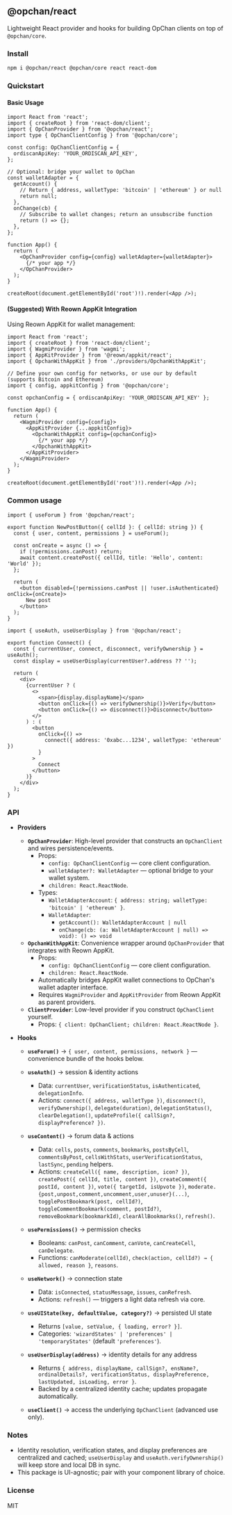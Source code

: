 ## @opchan/react

Lightweight React provider and hooks for building OpChan clients on top of `@opchan/core`.

### Install

```bash
npm i @opchan/react @opchan/core react react-dom
```

### Quickstart

#### Basic Usage

```tsx
import React from 'react';
import { createRoot } from 'react-dom/client';
import { OpChanProvider } from '@opchan/react';
import type { OpChanClientConfig } from '@opchan/core';

const config: OpChanClientConfig = {
  ordiscanApiKey: 'YOUR_ORDISCAN_API_KEY',
};

// Optional: bridge your wallet to OpChan
const walletAdapter = {
  getAccount() {
    // Return { address, walletType: 'bitcoin' | 'ethereum' } or null
    return null;
  },
  onChange(cb) {
    // Subscribe to wallet changes; return an unsubscribe function
    return () => {};
  },
};

function App() {
  return (
    <OpChanProvider config={config} walletAdapter={walletAdapter}>
      {/* your app */}
    </OpChanProvider>
  );
}

createRoot(document.getElementById('root')!).render(<App />);
```

#### (Suggested) With Reown AppKit Integration

Using Reown AppKit for wallet management:

```tsx
import React from 'react';
import { createRoot } from 'react-dom/client';
import { WagmiProvider } from 'wagmi';
import { AppKitProvider } from '@reown/appkit/react';
import { OpchanWithAppKit } from './providers/OpchanWithAppKit';

// Define your own config for networks, or use our by default (supports Bitcoin and Ethereum)
import { config, appkitConfig } from '@opchan/core';

const opchanConfig = { ordiscanApiKey: 'YOUR_ORDISCAN_API_KEY' };

function App() {
  return (
    <WagmiProvider config={config}>
      <AppKitProvider {...appkitConfig}>
        <OpchanWithAppKit config={opchanConfig}>
          {/* your app */}
        </OpchanWithAppKit>
      </AppKitProvider>
    </WagmiProvider>
  );
}

createRoot(document.getElementById('root')!).render(<App />);
```

### Common usage

```tsx
import { useForum } from '@opchan/react';

export function NewPostButton({ cellId }: { cellId: string }) {
  const { user, content, permissions } = useForum();

  const onCreate = async () => {
    if (!permissions.canPost) return;
    await content.createPost({ cellId, title: 'Hello', content: 'World' });
  };

  return (
    <button disabled={!permissions.canPost || !user.isAuthenticated} onClick={onCreate}>
      New post
    </button>
  );
}
```

```tsx
import { useAuth, useUserDisplay } from '@opchan/react';

export function Connect() {
  const { currentUser, connect, disconnect, verifyOwnership } = useAuth();
  const display = useUserDisplay(currentUser?.address ?? '');

  return (
    <div>
      {currentUser ? (
        <>
          <span>{display.displayName}</span>
          <button onClick={() => verifyOwnership()}>Verify</button>
          <button onClick={() => disconnect()}>Disconnect</button>
        </>
      ) : (
        <button
          onClick={() =>
            connect({ address: '0xabc...1234', walletType: 'ethereum' })
          }
        >
          Connect
        </button>
      )}
    </div>
  );
}
```

### API

- **Providers**
  - **`OpChanProvider`**: High-level provider that constructs an `OpChanClient` and wires persistence/events.
    - Props:
      - `config: OpChanClientConfig` — core client configuration.
      - `walletAdapter?: WalletAdapter` — optional bridge to your wallet system.
      - `children: React.ReactNode`.
    - Types:
      - `WalletAdapterAccount`: `{ address: string; walletType: 'bitcoin' | 'ethereum' }`.
      - `WalletAdapter`:
        - `getAccount(): WalletAdapterAccount | null`
        - `onChange(cb: (a: WalletAdapterAccount | null) => void): () => void`
  - **`OpchanWithAppKit`**: Convenience wrapper around `OpChanProvider` that integrates with Reown AppKit.
    - Props:
      - `config: OpChanClientConfig` — core client configuration.
      - `children: React.ReactNode`.
    - Automatically bridges AppKit wallet connections to OpChan's wallet adapter interface.
    - Requires `WagmiProvider` and `AppKitProvider` from Reown AppKit as parent providers.
  - **`ClientProvider`**: Low-level provider if you construct `OpChanClient` yourself.
    - Props: `{ client: OpChanClient; children: React.ReactNode }`.

- **Hooks**
  - **`useForum()`** → `{ user, content, permissions, network }` — convenience bundle of the hooks below.

  - **`useAuth()`** → session & identity actions
    - Data: `currentUser`, `verificationStatus`, `isAuthenticated`, `delegationInfo`.
    - Actions: `connect({ address, walletType })`, `disconnect()`, `verifyOwnership()`,
      `delegate(duration)`, `delegationStatus()`, `clearDelegation()`,
      `updateProfile({ callSign?, displayPreference? })`.

  - **`useContent()`** → forum data & actions
    - Data: `cells`, `posts`, `comments`, `bookmarks`, `postsByCell`, `commentsByPost`,
      `cellsWithStats`, `userVerificationStatus`, `lastSync`, `pending` helpers.
    - Actions: `createCell({ name, description, icon? })`,
      `createPost({ cellId, title, content })`,
      `createComment({ postId, content })`,
      `vote({ targetId, isUpvote })`,
      `moderate.{post,unpost,comment,uncomment,user,unuser}(...)`,
      `togglePostBookmark(post, cellId?)`, `toggleCommentBookmark(comment, postId?)`,
      `removeBookmark(bookmarkId)`, `clearAllBookmarks()`, `refresh()`.

  - **`usePermissions()`** → permission checks
    - Booleans: `canPost`, `canComment`, `canVote`, `canCreateCell`, `canDelegate`.
    - Functions: `canModerate(cellId)`, `check(action, cellId?) → { allowed, reason }`, `reasons`.

  - **`useNetwork()`** → connection state
    - Data: `isConnected`, `statusMessage`, `issues`, `canRefresh`.
    - Actions: `refresh()` — triggers a light data refresh via core.

  - **`useUIState(key, defaultValue, category?)`** → persisted UI state
    - Returns `[value, setValue, { loading, error? }]`.
    - Categories: `'wizardStates' | 'preferences' | 'temporaryStates'` (default `'preferences'`).

  - **`useUserDisplay(address)`** → identity details for any address
    - Returns `{ address, displayName, callSign?, ensName?, ordinalDetails?, verificationStatus, displayPreference, lastUpdated, isLoading, error }`.
    - Backed by a centralized identity cache; updates propagate automatically.

  - **`useClient()`** → access the underlying `OpChanClient` (advanced use only).

### Notes

- Identity resolution, verification states, and display preferences are centralized and cached;
  `useUserDisplay` and `useAuth.verifyOwnership()` will keep store and local DB in sync.
- This package is UI-agnostic; pair with your component library of choice.

### License

MIT


